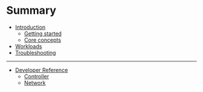 # Summary

- [Introduction](./introduction/index.md)
  - [Getting started](introduction/getting_started.md)
  - [Core concepts]()
- [Workloads](./workloads/index.md)
- [Troubleshooting](./troubleshooting.md)

---

- [Developer Reference]()
  - [Controller](./controller.md)
  - [Network](./network.md)
